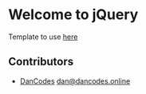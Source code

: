 # Welcome to jQuery

Template to use [here](./template/)

## Contributors

* [DanCodes](https://dancodes.online) [dan@dancodes.online](mailto:dan@dancodes.online)

